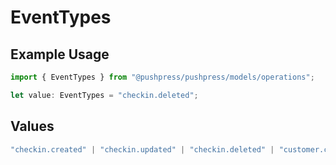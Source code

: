 # EventTypes

## Example Usage

```typescript
import { EventTypes } from "@pushpress/pushpress/models/operations";

let value: EventTypes = "checkin.deleted";
```

## Values

```typescript
"checkin.created" | "checkin.updated" | "checkin.deleted" | "customer.created" | "customer.updated" | "customer.deleted" | "app.installed" | "app.uninstalled"
```